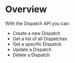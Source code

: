 # Overview

With the Dispatch API you can:

- Create a new Dispatch
- Get a list of all Dispatches
- Get a specific Dispatch
- Update a Dispatch
- Delete a Dispatch
